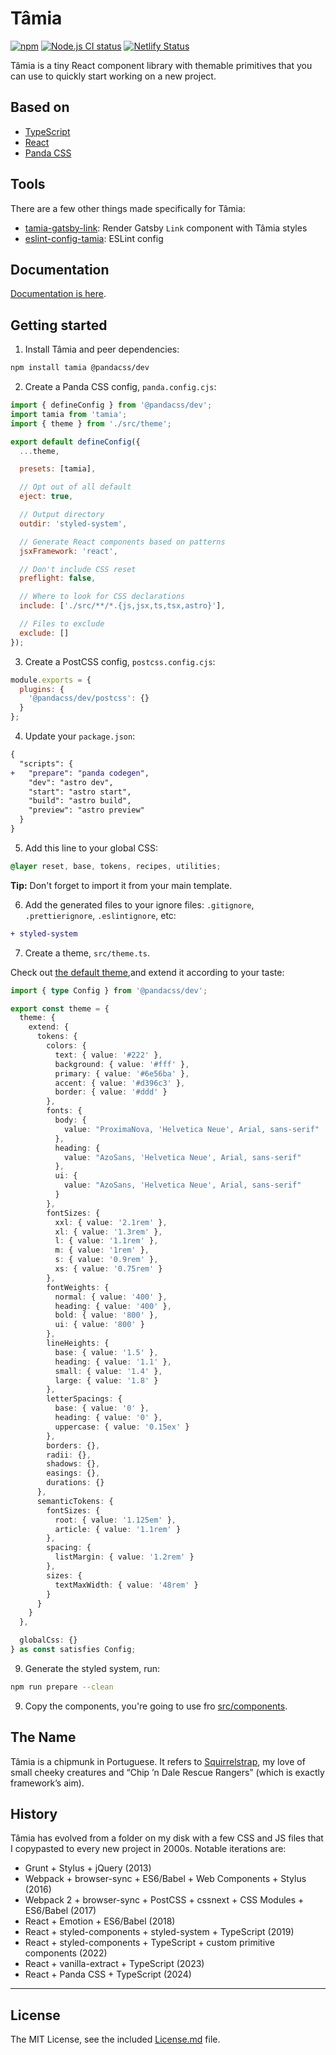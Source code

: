 # Tâmia

[![npm](https://img.shields.io/npm/v/tamia.svg)](https://www.npmjs.com/package/tamia) [![Node.js CI status](https://github.com/sapegin/tamia/workflows/Node.js%20CI/badge.svg)](https://github.com/sapegin/tamia/actions) [![Netlify Status](https://api.netlify.com/api/v1/badges/29805699-1dc4-4a64-8d25-5bfc2155e08a/deploy-status)](https://app.netlify.com/sites/tacohuaco/deploys)

Tâmia is a tiny React component library with themable primitives that you can use to quickly start working on a new project.

## Based on

- [TypeScript](https://www.typescriptlang.org/)
- [React](https://reactjs.org/)
- [Panda CSS](https://panda-css.com/)

## Tools

There are a few other things made specifically for Tâmia:

- [tamia-gatsby-link](https://github.com/tamiadev/tamia-gatsby-link): Render Gatsby `Link` component with Tâmia styles
- [eslint-config-tamia](https://github.com/tamiadev/eslint-config-tamia): ESLint config

## Documentation

[Documentation is here](https://sapegin.github.io/tamia/).

## Getting started

1. Install Tâmia and peer dependencies:

```bash
npm install tamia @pandacss/dev
```

2. Create a Panda CSS config, `panda.config.cjs`:

```js
import { defineConfig } from '@pandacss/dev';
import tamia from 'tamia';
import { theme } from './src/theme';

export default defineConfig({
  ...theme,

  presets: [tamia],

  // Opt out of all default
  eject: true,

  // Output directory
  outdir: 'styled-system',

  // Generate React components based on patterns
  jsxFramework: 'react',

  // Don't include CSS reset
  preflight: false,

  // Where to look for CSS declarations
  include: ['./src/**/*.{js,jsx,ts,tsx,astro}'],

  // Files to exclude
  exclude: []
});
```

3. Create a PostCSS config, `postcss.config.cjs`:

```js
module.exports = {
  plugins: {
    '@pandacss/dev/postcss': {}
  }
};
```

4. Update your `package.json`:

```diff
{
  "scripts": {
+   "prepare": "panda codegen",
    "dev": "astro dev",
    "start": "astro start",
    "build": "astro build",
    "preview": "astro preview"
  }
}
```

5. Add this line to your global CSS:

```css
@layer reset, base, tokens, recipes, utilities;
```

**Tip:** Don't forget to import it from your main template.

6. Add the generated files to your ignore files: `.gitignore`, `.prettierignore`, `.eslintignore`, etc:

```diff
+ styled-system
```

7. Create a theme, `src/theme.ts`.

Check out [the default theme](https://github.com/sapegin/tamia/blob/master/src/theme.ts),and extend it according to your taste:

```ts
import { type Config } from '@pandacss/dev';

export const theme = {
  theme: {
    extend: {
      tokens: {
        colors: {
          text: { value: '#222' },
          background: { value: '#fff' },
          primary: { value: '#6e56ba' },
          accent: { value: '#d396c3' },
          border: { value: '#ddd' }
        },
        fonts: {
          body: {
            value: "ProximaNova, 'Helvetica Neue', Arial, sans-serif"
          },
          heading: {
            value: "AzoSans, 'Helvetica Neue', Arial, sans-serif"
          },
          ui: {
            value: "AzoSans, 'Helvetica Neue', Arial, sans-serif"
          }
        },
        fontSizes: {
          xxl: { value: '2.1rem' },
          xl: { value: '1.3rem' },
          l: { value: '1.1rem' },
          m: { value: '1rem' },
          s: { value: '0.9rem' },
          xs: { value: '0.75rem' }
        },
        fontWeights: {
          normal: { value: '400' },
          heading: { value: '400' },
          bold: { value: '800' },
          ui: { value: '800' }
        },
        lineHeights: {
          base: { value: '1.5' },
          heading: { value: '1.1' },
          small: { value: '1.4' },
          large: { value: '1.8' }
        },
        letterSpacings: {
          base: { value: '0' },
          heading: { value: '0' },
          uppercase: { value: '0.15ex' }
        },
        borders: {},
        radii: {},
        shadows: {},
        easings: {},
        durations: {}
      },
      semanticTokens: {
        fontSizes: {
          root: { value: '1.125em' },
          article: { value: '1.1rem' }
        },
        spacing: {
          listMargin: { value: '1.2rem' }
        },
        sizes: {
          textMaxWidth: { value: '48rem' }
        }
      }
    }
  },

  globalCss: {}
} as const satisfies Config;
```

9. Generate the styled system, run:

```bash
npm run prepare --clean
```

9. Copy the components, you're going to use fro [src/components](./src/components).

## The Name

Tâmia is a chipmunk in Portuguese. It refers to [Squirrelstrap](https://github.com/sapegin/squirrelstrap), my love of small cheeky creatures and “Chip ’n Dale Rescue Rangers” (which is exactly framework’s aim).

## History

Tâmia has evolved from a folder on my disk with a few CSS and JS files that I copypasted to every new project in 2000s. Notable iterations are:

- Grunt + Stylus + jQuery (2013)
- Webpack + browser-sync + ES6/Babel + Web Components + Stylus (2016)
- Webpack 2 + browser-sync + PostCSS + cssnext + CSS Modules + ES6/Babel (2017)
- React + Emotion + ES6/Babel (2018)
- React + styled-components + styled-system + TypeScript (2019)
- React + styled-components + TypeScript + custom primitive components (2022)
- React + vanilla-extract + TypeScript (2023)
- React + Panda CSS + TypeScript (2024)

---

## License

The MIT License, see the included [License.md](License.md) file.
